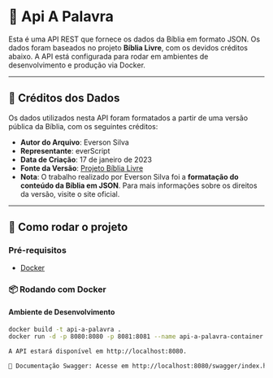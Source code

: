 # 📖 Api A Palavra

Esta é uma API REST que fornece os dados da Bíblia em formato JSON. Os dados foram baseados no projeto **Bíblia Livre**, com os devidos créditos abaixo. A API está configurada para rodar em ambientes de desenvolvimento e produção via Docker.

---

## 🧾 Créditos dos Dados

Os dados utilizados nesta API foram formatados a partir de uma versão pública da Bíblia, com os seguintes créditos:

- **Autor do Arquivo**: Everson Silva  
- **Representante**: everScript  
- **Data de Criação**: 17 de janeiro de 2023  
- **Fonte da Versão**: [Projeto Bíblia Livre](https://sites.google.com/site/biblialivre)  
- **Nota**: O trabalho realizado por Everson Silva foi a **formatação do conteúdo da Bíblia em JSON**. Para mais informações sobre os direitos da versão, visite o site oficial.

---

## 🚀 Como rodar o projeto

### Pré-requisitos

- [Docker](https://www.docker.com/)

### 📦 Rodando com Docker

#### Ambiente de Desenvolvimento

```bash
docker build -t api-a-palavra .
docker run -d -p 8080:8080 -p 8081:8081 --name api-a-palavra-container api-a-palavra

A API estará disponível em http://localhost:8080.

📘 Documentação Swagger: Acesse em http://localhost:8080/swagger/index.html


